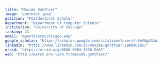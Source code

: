 ```yaml
---
title: "Maxime Gonthier"
image: "gonthier.jpeg"
position: "Postdoctoral Scholar"
department: "Department of Computer Science"
institution: "University of Chicago"
ranking: 23
email: "mgonthier@uchicago.edu"
google_scholar: "https://scholar.google.com/citations?user=Y-BmF8gAAAAJ&hl=en&oi=ao"
linkedin: "https://www.linkedin.com/in/maxime-gonthier-198b96195/"
orcid: "https://orcid.org/0000-0003-3306-0483"
web: "http://perso.ens-lyon.fr/maxime.gonthier/"
---
```

